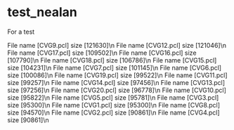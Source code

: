 # test_nealan
For a test

File name [CVG9.pcl] size [121630]\n
File name [CVG12.pcl] size [121046]\n
File name [CVG17.pcl] size [109502]\n
File name [CVG16.pcl] size [107790]\n
File name [CVG18.pcl] size [106786]\n
File name [CVG15.pcl] size [104231]\n
File name [CVG7.pcl] size [101145]\n
File name [CVG6.pcl] size [100086]\n
File name [CVG19.pcl] size [99522]\n
File name [CVG11.pcl] size [99257]\n
File name [CVG14.pcl] size [97456]\n
File name [CVG13.pcl] size [97256]\n
File name [CVG20.pcl] size [96778]\n
File name [CVG10.pcl] size [95822]\n
File name [CVG5.pcl] size [95781]\n
File name [CVG3.pcl] size [95300]\n
File name [CVG1.pcl] size [95300]\n
File name [CVG8.pcl] size [94570]\n
File name [CVG2.pcl] size [90861]\n
File name [CVG4.pcl] size [90861]\n
